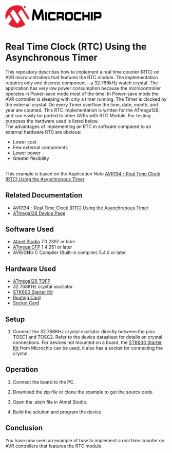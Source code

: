 <!-- Please do not change this html logo with link -->
<a href="https://www.microchip.com" rel="nofollow"><img src="images/microchip.png" alt="MCHP" width="300"/></a>

# Real Time Clock (RTC) Using the Asynchronous Timer

This repository describes how to implement a real time counter (RTC) on AVR microcontrollers that features the RTC module. The implementation requires only one discrete component – a 32.768kHz watch crystal. The application has very low power consumption because the microcontroller operates in Power-save mode most of the time. In Power-save mode the AVR controller is sleeping with only a timer running. The Timer is clocked by the external crystal. On every Timer overflow the time, date, month, and year are counted. This RTC implementation is written for the ATmega128, and can easily be ported to other AVRs with RTC Module. For testing purposes the hardware used is listed below.
<br/>The advantages of implementing an RTC in software compared to an external hardware RTC are obvious:
 - Lower cost
 - Few external components
 - Lower power
 - Greater flexibility

<br/>This example is based on the Application Note [AVR134 - Real Time Clock (RTC) Using the Asynchronous Timer](https://ww1.microchip.com/downloads/en/Appnotes/Atmel-1259-Real-Time-Clock-RTC-Using-the-Asynchronous-Timer_AP-Note_AVR134.pdf)


## Related Documentation

- [AVR134 - Real Time Clock (RTC) Using the Asynchronous Timer](https://ww1.microchip.com/downloads/en/Appnotes/Atmel-1259-Real-Time-Clock-RTC-Using-the-Asynchronous-Timer_AP-Note_AVR134.pdf)
- [ATmega128 Device Page](https://www.microchip.com/wwwproducts/en/ATmega128)

## Software Used

- [Atmel Studio](https://www.microchip.com/mplab/avr-support/atmel-studio-7) 7.0.2397 or later
- [ATmega DFP](http://packs.download.atmel.com/) 1.4.351 or later
- AVR/GNU C Compiler (Built-in compiler) 5.4.0 or later

## Hardware Used
- [ATmega128 TQFP](https://www.microchip.com/wwwproducts/en/ATmega128)
- 32.768KHz crystal oscillator
- [STK600 Starter Kit](https://www.microchip.com/developmenttools/ProductDetails/ATSTK600)
- [Routing Card](https://www.microchip.com/developmenttools/ProductDetails/ATSTK600-RC09)
- [Socket Card](https://www.microchip.com/developmenttools/ProductDetails/ATSTK600-SC02)

## Setup
1. Connect the 32.768KHz crystal oscillator directly between the pins TOSC1 and TOSC2. Refer to the device datasheet for details on crystal connections. For devices not mounted on a board, the [STK600 Starter Kit](https://www.microchip.com/developmenttools/ProductDetails/ATSTK600) from Microchip can be used, it also has a socket for connecting the crystal.

## Operation

1. Connect the board to the PC.

2. Download the zip file or clone the example to get the source code.

3. Open the .atsln file in Atmel Studio.

4. Build the solution and program the device.

## Conclusion

You have now seen an example of how to implement a real time counter on AVR controllers that features the RTC module.
